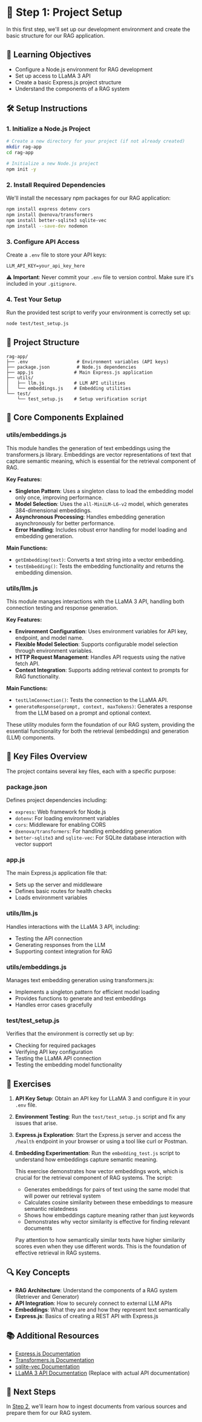 # 📌 Step 1: Project Setup

In this first step, we'll set up our development environment and create the basic structure for our RAG application.

## 🎯 Learning Objectives
- Configure a Node.js environment for RAG development
- Set up access to LLaMA 3 API
- Create a basic Express.js project structure
- Understand the components of a RAG system

## 🛠️ Setup Instructions

### 1. Initialize a Node.js Project

```bash
# Create a new directory for your project (if not already created)
mkdir rag-app
cd rag-app

# Initialize a new Node.js project
npm init -y
```

### 2. Install Required Dependencies

We'll install the necessary npm packages for our RAG application:

```bash
npm install express dotenv cors
npm install @xenova/transformers
npm install better-sqlite3 sqlite-vec
npm install --save-dev nodemon
```

### 3. Configure API Access

Create a `.env` file to store your API keys:

```
LLM_API_KEY=your_api_key_here
```

⚠️ **Important**: Never commit your `.env` file to version control. Make sure it's included in your `.gitignore`.

### 4. Test Your Setup

Run the provided test script to verify your environment is correctly set up:

```bash
node test/test_setup.js
```

## 📁 Project Structure

```
rag-app/
├── .env                  # Environment variables (API keys)
├── package.json          # Node.js dependencies
├── app.js               # Main Express.js application
├── utils/
│   ├── llm.js           # LLM API utilities
│   └── embeddings.js    # Embedding utilities
└── test/
    └── test_setup.js    # Setup verification script
```

## 🧩 Core Components Explained

### utils/embeddings.js

This module handles the generation of text embeddings using the transformers.js library. Embeddings are vector representations of text that capture semantic meaning, which is essential for the retrieval component of RAG.

**Key Features:**

- **Singleton Pattern**: Uses a singleton class to load the embedding model only once, improving performance.
- **Model Selection**: Uses the `all-MiniLM-L6-v2` model, which generates 384-dimensional embeddings.
- **Asynchronous Processing**: Handles embedding generation asynchronously for better performance.
- **Error Handling**: Includes robust error handling for model loading and embedding generation.

**Main Functions:**

- `getEmbedding(text)`: Converts a text string into a vector embedding.
- `testEmbedding()`: Tests the embedding functionality and returns the embedding dimension.

### utils/llm.js

This module manages interactions with the LLaMA 3 API, handling both connection testing and response generation.

**Key Features:**

- **Environment Configuration**: Uses environment variables for API key, endpoint, and model name.
- **Flexible Model Selection**: Supports configurable model selection through environment variables.
- **HTTP Request Management**: Handles API requests using the native fetch API.
- **Context Integration**: Supports adding retrieval context to prompts for RAG functionality.

**Main Functions:**

- `testLlmConnection()`: Tests the connection to the LLaMA API.
- `generateResponse(prompt, context, maxTokens)`: Generates a response from the LLM based on a prompt and optional context.

These utility modules form the foundation of our RAG system, providing the essential functionality for both the retrieval (embeddings) and generation (LLM) components.

## 📝 Key Files Overview

The project contains several key files, each with a specific purpose:

### package.json

Defines project dependencies including:
- `express`: Web framework for Node.js
- `dotenv`: For loading environment variables
- `cors`: Middleware for enabling CORS
- `@xenova/transformers`: For handling embedding generation
- `better-sqlite3` and `sqlite-vec`: For SQLite database interaction with vector support

### app.js

The main Express.js application file that:
- Sets up the server and middleware
- Defines basic routes for health checks
- Loads environment variables

### utils/llm.js

Handles interactions with the LLaMA 3 API, including:
- Testing the API connection
- Generating responses from the LLM
- Supporting context integration for RAG

### utils/embeddings.js

Manages text embedding generation using transformers.js:
- Implements a singleton pattern for efficient model loading
- Provides functions to generate and test embeddings
- Handles error cases gracefully

### test/test_setup.js

Verifies that the environment is correctly set up by:
- Checking for required packages
- Verifying API key configuration
- Testing the LLaMA API connection
- Testing the embedding model functionality

## 🧪 Exercises

1. **API Key Setup**: Obtain an API key for LLaMA 3 and configure it in your `.env` file.

2. **Environment Testing**: Run the `test/test_setup.js` script and fix any issues that arise.

3. **Express.js Exploration**: Start the Express.js server and access the `/health` endpoint in your browser or using a tool like curl or Postman.

4. **Embedding Experimentation**: Run the `embedding_test.js` script to understand how embeddings capture semantic meaning.

   This exercise demonstrates how vector embeddings work, which is crucial for the retrieval component of RAG systems. The script:
   - Generates embeddings for pairs of text using the same model that will power our retrieval system
   - Calculates cosine similarity between these embeddings to measure semantic relatedness
   - Shows how embeddings capture meaning rather than just keywords
   - Demonstrates why vector similarity is effective for finding relevant documents
   
   Pay attention to how semantically similar texts have higher similarity scores even when they use different words. This is the foundation of effective retrieval in RAG systems.

## 🔍 Key Concepts

- **RAG Architecture**: Understand the components of a RAG system (Retriever and Generator)
- **API Integration**: How to securely connect to external LLM APIs
- **Embeddings**: What they are and how they represent text semantically
- **Express.js**: Basics of creating a REST API with Express.js

## 📚 Additional Resources

- [Express.js Documentation](https://expressjs.com/)
- [Transformers.js Documentation](https://huggingface.co/docs/transformers.js/index)
- [sqlite-vec Documentation](https://github.com/asg017/sqlite-vec)
- [LLaMA 3 API Documentation](https://ai.meta.com/llama/) (Replace with actual API documentation)

## 🚀 Next Steps

In [Step 2](../step-02/README.md), we'll learn how to ingest documents from various sources and prepare them for our RAG system.
